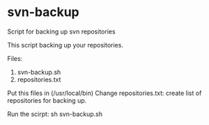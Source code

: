 # svn-backup
Script for backing up svn repositories

This script backing up your repositories.

Files:
1. svn-backup.sh
2. repositories.txt

Put this files in (/usr/local/bin)
Change repositories.txt: create list of repositories for backing up.

Run the scirpt: sh svn-backup.sh

